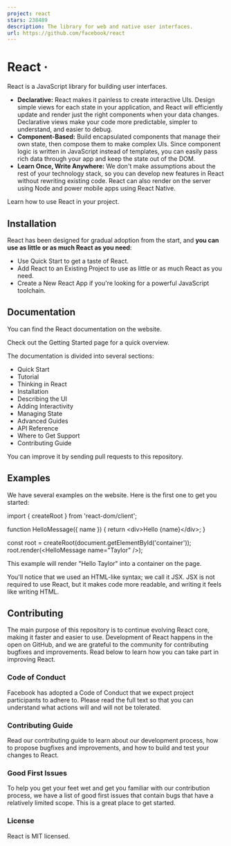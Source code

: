 ```yaml
---
project: react
stars: 238489
description: The library for web and native user interfaces.
url: https://github.com/facebook/react
---
```


React ·
=======

React is a JavaScript library for building user interfaces.

-   **Declarative:** React makes it painless to create interactive UIs. Design simple views for each state in your application, and React will efficiently update and render just the right components when your data changes. Declarative views make your code more predictable, simpler to understand, and easier to debug.
-   **Component-Based:** Build encapsulated components that manage their own state, then compose them to make complex UIs. Since component logic is written in JavaScript instead of templates, you can easily pass rich data through your app and keep the state out of the DOM.
-   **Learn Once, Write Anywhere:** We don't make assumptions about the rest of your technology stack, so you can develop new features in React without rewriting existing code. React can also render on the server using Node and power mobile apps using React Native.

Learn how to use React in your project.

Installation
------------

React has been designed for gradual adoption from the start, and **you can use as little or as much React as you need**:

-   Use Quick Start to get a taste of React.
-   Add React to an Existing Project to use as little or as much React as you need.
-   Create a New React App if you're looking for a powerful JavaScript toolchain.

Documentation
-------------

You can find the React documentation on the website.

Check out the Getting Started page for a quick overview.

The documentation is divided into several sections:

-   Quick Start
-   Tutorial
-   Thinking in React
-   Installation
-   Describing the UI
-   Adding Interactivity
-   Managing State
-   Advanced Guides
-   API Reference
-   Where to Get Support
-   Contributing Guide

You can improve it by sending pull requests to this repository.

Examples
--------

We have several examples on the website. Here is the first one to get you started:

import { createRoot } from 'react-dom/client';

function HelloMessage({ name }) {
  return <div\>Hello {name}</div\>;
}

const root \= createRoot(document.getElementById('container'));
root.render(<HelloMessage name\="Taylor" />);

This example will render "Hello Taylor" into a container on the page.

You'll notice that we used an HTML-like syntax; we call it JSX. JSX is not required to use React, but it makes code more readable, and writing it feels like writing HTML.

Contributing
------------

The main purpose of this repository is to continue evolving React core, making it faster and easier to use. Development of React happens in the open on GitHub, and we are grateful to the community for contributing bugfixes and improvements. Read below to learn how you can take part in improving React.

### Code of Conduct

Facebook has adopted a Code of Conduct that we expect project participants to adhere to. Please read the full text so that you can understand what actions will and will not be tolerated.

### Contributing Guide

Read our contributing guide to learn about our development process, how to propose bugfixes and improvements, and how to build and test your changes to React.

### Good First Issues

To help you get your feet wet and get you familiar with our contribution process, we have a list of good first issues that contain bugs that have a relatively limited scope. This is a great place to get started.

### License

React is MIT licensed.
